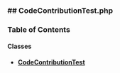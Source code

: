 



### ## CodeContributionTest.php













### Table of Contents




#### Classes
- **[CodeContributionTest](../classes/Drupal-Tests-ct-manager-Unit-Data-CodeContributionTest.md)**














